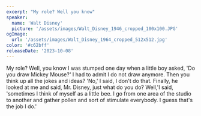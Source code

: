 ```yaml
---
excerpt: "My role? Well you know"
speaker:
  name: 'Walt Disney'
  picture: '/assets/images/Walt_Disney_1946_cropped_100x100.JPG'
ogImage:
  url: '/assets/images/Walt_Disney_1964_cropped_512x512.jpg'
color: '#c62bff'
releaseDate: '2023-10-08'
---
```

My role? Well, you know I was stumped one day when a little boy asked, 'Do you draw Mickey Mouse?' I had to admit I do not draw anymore. Then you think up all the jokes and ideas? 'No,' I said, I don't do that. Finally, he looked at me and said, Mr. Disney, just what do you do? Well,'I said, 'sometimes I think of myself as a little bee. I go from one area of the studio to another and gather pollen and sort of stimulate everybody. I guess that's the job I do.'
